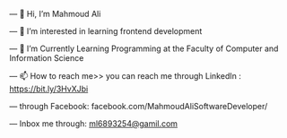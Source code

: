 — 👋 Hi, I’m Mahmoud Ali

— 👀 I’m interested in learning frontend development

— 🌱 I’m Currently Learning Programming at the Faculty of Computer and Information Science

— 📫 How to reach me>> you can reach me through LinkedIn : https://bit.ly/3HvXJbi

—  through Facebook: facebook.com/MahmoudAliSoftwareDeveloper/

—  Inbox me through: ml6893254@gamil.com


<!---
mahmoudAliaboElhassan/mahmoudAliaboElhassan is a ✨ special ✨ repository because its `README.md` (this file) appears on your GitHub profile.
You can click the Preview link to take a look at your changes.
--->
